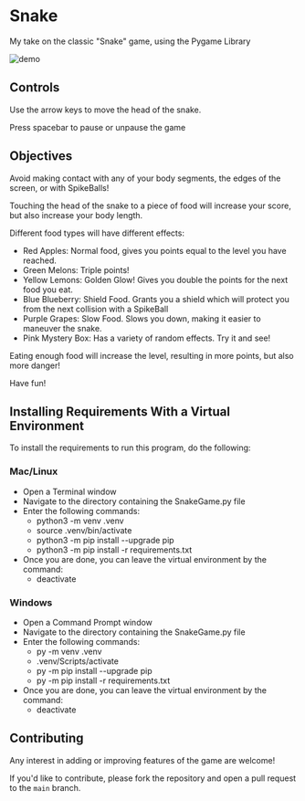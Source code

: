 # Snake #

My take on the classic "Snake" game, using the Pygame Library

![demo](sprites/snake_demo.gif)

## Controls ##

Use the arrow keys to move the head of the snake.

Press spacebar to pause or unpause the game

## Objectives ##

Avoid making contact with any of your body segments, the edges of the screen, or with SpikeBalls!

Touching the head of the snake to a piece of food will increase your score, but also increase your body length.

Different food types will have different effects:

- Red Apples: Normal food, gives you points equal to the level you have reached.
- Green Melons: Triple points!
- Yellow Lemons: Golden Glow! Gives you double the points for the next food you eat.
- Blue Blueberry: Shield Food. Grants you a shield which will protect you from the next collision with a SpikeBall
- Purple Grapes: Slow Food. Slows you down, making it easier to maneuver the snake.
- Pink Mystery Box: Has a variety of random effects. Try it and see!

Eating enough food will increase the level, resulting in more points, but also more danger!

Have fun!

## Installing Requirements With a Virtual Environment ##

To install the requirements to run this program, do the following:

### Mac/Linux ###

- Open a Terminal window
- Navigate to the directory containing the SnakeGame.py file
- Enter the following commands:
  - python3 -m venv .venv
  - source .venv/bin/activate
  - python3 -m pip install --upgrade pip
  - python3 -m pip install -r requirements.txt
- Once you are done, you can leave the virtual environment by the command:
  - deactivate

### Windows ###

- Open a Command Prompt window
- Navigate to the directory containing the SnakeGame.py file
- Enter the following commands:
  - py -m venv .venv
  - .venv/Scripts/activate
  - py -m pip install --upgrade pip
  - py -m pip install -r requirements.txt
- Once you are done, you can leave the virtual environment by the command:
  - deactivate

## Contributing

Any interest in adding or improving features of the game are welcome!

If you'd like to contribute, please fork the repository and open a pull request to the `main` branch.